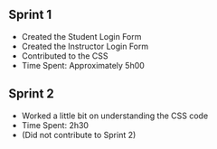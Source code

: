 ## Sprint 1
- Created the Student Login Form
- Created the Instructor Login Form
- Contributed to the CSS
- Time Spent: Approximately 5h00

## Sprint 2
- Worked a little bit on understanding the CSS code
- Time Spent: 2h30
- (Did not contribute to Sprint 2)
